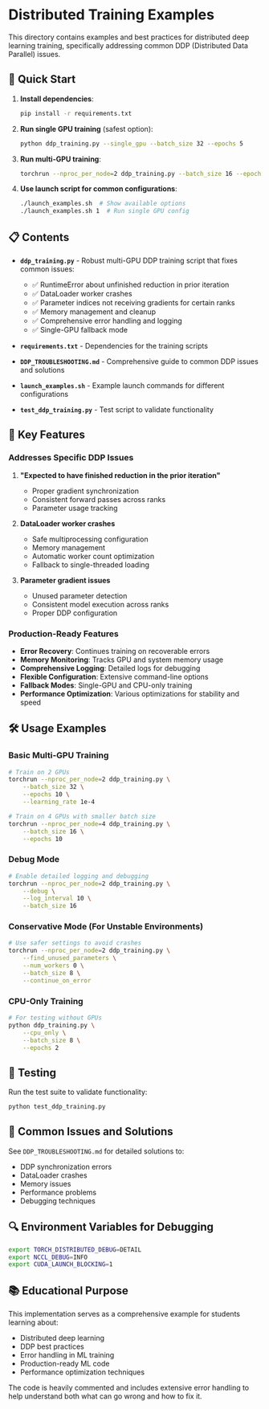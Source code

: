 # Distributed Training Examples

This directory contains examples and best practices for distributed deep learning training, specifically addressing common DDP (Distributed Data Parallel) issues.

## 🚀 Quick Start

1. **Install dependencies**:
   ```bash
   pip install -r requirements.txt
   ```

2. **Run single GPU training** (safest option):
   ```bash
   python ddp_training.py --single_gpu --batch_size 32 --epochs 5
   ```

3. **Run multi-GPU training**:
   ```bash
   torchrun --nproc_per_node=2 ddp_training.py --batch_size 16 --epochs 5
   ```

4. **Use launch script for common configurations**:
   ```bash
   ./launch_examples.sh  # Show available options
   ./launch_examples.sh 1  # Run single GPU config
   ```

## 📋 Contents

- **`ddp_training.py`** - Robust multi-GPU DDP training script that fixes common issues:
  - ✅ RuntimeError about unfinished reduction in prior iteration
  - ✅ DataLoader worker crashes 
  - ✅ Parameter indices not receiving gradients for certain ranks
  - ✅ Memory management and cleanup
  - ✅ Comprehensive error handling and logging
  - ✅ Single-GPU fallback mode

- **`requirements.txt`** - Dependencies for the training scripts
- **`DDP_TROUBLESHOOTING.md`** - Comprehensive guide to common DDP issues and solutions
- **`launch_examples.sh`** - Example launch commands for different configurations
- **`test_ddp_training.py`** - Test script to validate functionality

## 🔧 Key Features

### Addresses Specific DDP Issues

1. **"Expected to have finished reduction in the prior iteration"**
   - Proper gradient synchronization
   - Consistent forward passes across ranks
   - Parameter usage tracking

2. **DataLoader worker crashes**
   - Safe multiprocessing configuration
   - Memory management
   - Automatic worker count optimization
   - Fallback to single-threaded loading

3. **Parameter gradient issues**
   - Unused parameter detection
   - Consistent model execution across ranks
   - Proper DDP configuration

### Production-Ready Features

- **Error Recovery**: Continues training on recoverable errors
- **Memory Monitoring**: Tracks GPU and system memory usage
- **Comprehensive Logging**: Detailed logs for debugging
- **Flexible Configuration**: Extensive command-line options
- **Fallback Modes**: Single-GPU and CPU-only training
- **Performance Optimization**: Various optimizations for stability and speed

## 🛠️ Usage Examples

### Basic Multi-GPU Training
```bash
# Train on 2 GPUs
torchrun --nproc_per_node=2 ddp_training.py \
    --batch_size 32 \
    --epochs 10 \
    --learning_rate 1e-4

# Train on 4 GPUs with smaller batch size
torchrun --nproc_per_node=4 ddp_training.py \
    --batch_size 16 \
    --epochs 10
```

### Debug Mode
```bash
# Enable detailed logging and debugging
torchrun --nproc_per_node=2 ddp_training.py \
    --debug \
    --log_interval 10 \
    --batch_size 16
```

### Conservative Mode (For Unstable Environments)
```bash
# Use safer settings to avoid crashes
torchrun --nproc_per_node=2 ddp_training.py \
    --find_unused_parameters \
    --num_workers 0 \
    --batch_size 8 \
    --continue_on_error
```

### CPU-Only Training
```bash
# For testing without GPUs
python ddp_training.py \
    --cpu_only \
    --batch_size 8 \
    --epochs 2
```

## 🧪 Testing

Run the test suite to validate functionality:
```bash
python test_ddp_training.py
```

## 📖 Common Issues and Solutions

See `DDP_TROUBLESHOOTING.md` for detailed solutions to:
- DDP synchronization errors
- DataLoader crashes
- Memory issues
- Performance problems
- Debugging techniques

## 🔍 Environment Variables for Debugging

```bash
export TORCH_DISTRIBUTED_DEBUG=DETAIL
export NCCL_DEBUG=INFO
export CUDA_LAUNCH_BLOCKING=1
```

## 📚 Educational Purpose

This implementation serves as a comprehensive example for students learning about:
- Distributed deep learning
- DDP best practices
- Error handling in ML training
- Production-ready ML code
- Performance optimization techniques

The code is heavily commented and includes extensive error handling to help understand both what can go wrong and how to fix it.